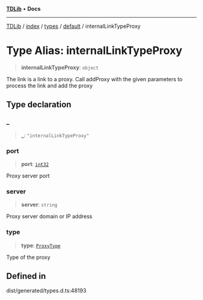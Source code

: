 [**TDLib**](../../../../../../README.md) • **Docs**

***

[TDLib](../../../../../../modules.md) / [index](../../../../../README.md) / [types](../../../README.md) / [default](../README.md) / internalLinkTypeProxy

# Type Alias: internalLinkTypeProxy

> **internalLinkTypeProxy**: `object`

The link is a link to a proxy. Call addProxy with the given parameters to process the link and add the proxy

## Type declaration

### \_

> **\_**: `"internalLinkTypeProxy"`

### port

> **port**: [`int32`](int32-1.md)

Proxy server port

### server

> **server**: `string`

Proxy server domain or IP address

### type

> **type**: [`ProxyType`](ProxyType.md)

Type of the proxy

## Defined in

dist/generated/types.d.ts:48193
